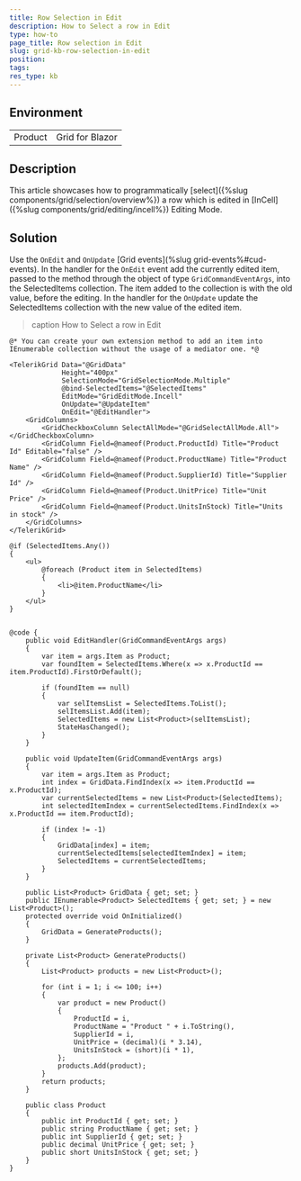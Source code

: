 ```yaml
---
title: Row Selection in Edit
description: How to Select a row in Edit
type: how-to
page_title: Row selection in Edit
slug: grid-kb-row-selection-in-edit
position:
tags:
res_type: kb
---
```


## Environment
<table>
	<tbody>
		<tr>
			<td>Product</td>
			<td>Grid for Blazor</td>
		</tr>
	</tbody>
</table>

## Description

This article showcases how to programmatically [select]({%slug components/grid/selection/overview%}) a row which is edited in [InCell]({%slug components/grid/editing/incell%}) Editing Mode.


## Solution

Use the `OnEdit` and `OnUpdate` [Grid events](%slug grid-events%#cud-events). In the handler for the `OnEdit` event add the currently edited item, passed to the method through the object of type `GridCommandEventArgs`, into the SelectedItems collection. The item added to the collection is with the old value, before the editing.
In the handler for the `OnUpdate` update the SelectedItems collection with the new value of the edited item.

>caption How to Select a row in Edit

````CSHTML
@* You can create your own extension method to add an item into IEnumerable collection without the usage of a mediator one. *@

<TelerikGrid Data="@GridData"
             Height="400px"
             SelectionMode="GridSelectionMode.Multiple"
             @bind-SelectedItems="@SelectedItems"
             EditMode="GridEditMode.Incell"
             OnUpdate="@UpdateItem"
             OnEdit="@EditHandler">
    <GridColumns>
        <GridCheckboxColumn SelectAllMode="@GridSelectAllMode.All"></GridCheckboxColumn>
        <GridColumn Field=@nameof(Product.ProductId) Title="Product Id" Editable="false" />
        <GridColumn Field=@nameof(Product.ProductName) Title="Product Name" />
        <GridColumn Field=@nameof(Product.SupplierId) Title="Supplier Id" />
        <GridColumn Field=@nameof(Product.UnitPrice) Title="Unit Price" />
        <GridColumn Field=@nameof(Product.UnitsInStock) Title="Units in stock" />
    </GridColumns>
</TelerikGrid>

@if (SelectedItems.Any())
{
    <ul>
        @foreach (Product item in SelectedItems)
        {
            <li>@item.ProductName</li>
        }
    </ul>
}


@code {
    public void EditHandler(GridCommandEventArgs args)
    {
        var item = args.Item as Product;
        var foundItem = SelectedItems.Where(x => x.ProductId == item.ProductId).FirstOrDefault();

        if (foundItem == null)
        {
            var selItemsList = SelectedItems.ToList();
            selItemsList.Add(item);
            SelectedItems = new List<Product>(selItemsList);
            StateHasChanged();
        }
    }

    public void UpdateItem(GridCommandEventArgs args)
    {
        var item = args.Item as Product;
        int index = GridData.FindIndex(x => item.ProductId == x.ProductId);
        var currentSelectedItems = new List<Product>(SelectedItems);
        int selectedItemIndex = currentSelectedItems.FindIndex(x => x.ProductId == item.ProductId);

        if (index != -1)
        {
            GridData[index] = item;
            currentSelectedItems[selectedItemIndex] = item;
            SelectedItems = currentSelectedItems;
        }
    }

    public List<Product> GridData { get; set; }
    public IEnumerable<Product> SelectedItems { get; set; } = new List<Product>();
    protected override void OnInitialized()
    {
        GridData = GenerateProducts();
    }

    private List<Product> GenerateProducts()
    {
        List<Product> products = new List<Product>();

        for (int i = 1; i <= 100; i++)
        {
            var product = new Product()
            {
                ProductId = i,
                ProductName = "Product " + i.ToString(),
                SupplierId = i,
                UnitPrice = (decimal)(i * 3.14),
                UnitsInStock = (short)(i * 1),
            };
            products.Add(product);
        }
        return products;
    }

    public class Product
    {
        public int ProductId { get; set; }
        public string ProductName { get; set; }
        public int SupplierId { get; set; }
        public decimal UnitPrice { get; set; }
        public short UnitsInStock { get; set; }
    }
}
````

